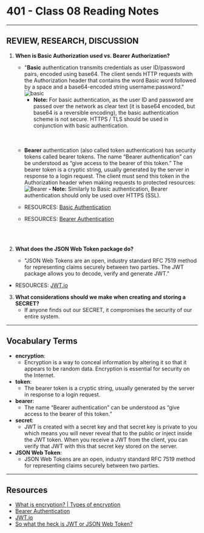 # 401 - Class 08 Reading Notes

---

## REVIEW, RESEARCH, DISCUSSION

1. **When is Basic Authorization used vs. Bearer Authorization?**

    - "**Basic** authentication transmits credentials as user ID/password pairs, encoded using base64. The client sends HTTP requests with the Authorization header that contains the word Basic word followed by a space and a base64-encoded string username:password."
  ![basic](resources/basic-auth.png)
      - **Note:** For basic authentication, as the user ID and password are passed over the network as clear text (it is base64 encoded, but base64 is a reversible encoding), the basic authentication scheme is not secure. HTTPS / TLS should be used in conjunction with basic authentication.

    <br>
    <br>

    - **Bearer** authentication (also called token authentication) has security tokens called bearer tokens. The name “Bearer authentication” can be understood as “give access to the bearer of this token.” The bearer token is a cryptic string, usually generated by the server in response to a login request. The client must send this token in the Authorization header when making requests to protected resources:
  ![Bearer](resources/bearer-auth.png)
      **- Note:** Similarly to Basic authentication, Bearer authentication should only be used over HTTPS (SSL).

   - RESOURCES: [Basic Authentication](https://swagger.io/docs/specification/authentication/basic-authentication/)
   - RESOURCES: [Bearer Authentication](https://swagger.io/docs/specification/authentication/bearer-authentication/)

    <br>
    <br>

2. **What does the JSON Web Token package do?**
   - "JSON Web Tokens are an open, industry standard RFC 7519 method for representing claims securely between two parties. The JWT package allows you to decode, verify and generate JWT."

  - RESOURCES: [JWT.io](https://jwt.io/)


3. **What considerations should we make when creating and storing a SECRET?**
   - If anyone finds out our SECRET, it compromises the security of our entire system.


--- 

## Vocabulary Terms

  - **encryption**: 
      - Encryption is a way to conceal information by altering it so that it appears to be random data. Encryption is essential for security on the Internet.
  - **token**:
      - The bearer token is a cryptic string, usually generated by the server in response to a login request. 
  - **bearer**:
      -  The name “Bearer authentication” can be understood as “give access to the bearer of this token.” 
  - **secret**:
      - JWT is created with a secret key and that secret key is private to you which means you will never reveal that to the public or inject inside the JWT token. When you receive a JWT from the client, you can verify that JWT with this that secret key stored on the server.
  - **JSON Web Token**:
      - JSON Web Tokens are an open, industry standard RFC 7519 method for representing claims securely between two parties.

--- 

## Resources 

- [What is encryption? | Types of encryption](https://www.cloudflare.com/learning/ssl/what-is-encryption/)
- [Bearer Authentication](https://swagger.io/docs/specification/authentication/bearer-authentication/)
- [JWT.io](https://jwt.io/)
- [So what the heck is JWT or JSON Web Token?](https://medium.com/jspoint/so-what-the-heck-is-jwt-or-json-web-token-dca8bcb719a6#:~:text=JWT%20is%20created%20with%20a,key%20stored%20on%20the%20server.)
